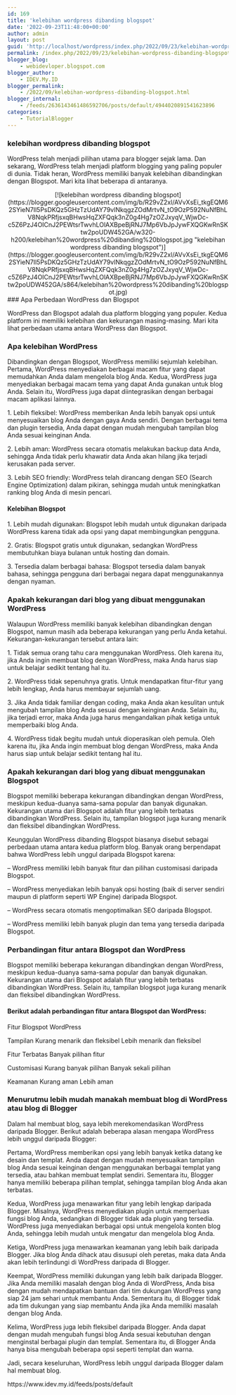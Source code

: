 ```yaml
---
id: 169
title: 'kelebihan wordpress dibanding blogspot'
date: '2022-09-23T11:48:00+00:00'
author: admin
layout: post
guid: 'http://localhost/wordpress/index.php/2022/09/23/kelebihan-wordpress-dibanding-blogspot/'
permalink: /index.php/2022/09/23/kelebihan-wordpress-dibanding-blogspot/
blogger_blog:
    - webidevloper.blogspot.com
blogger_author:
    - IDEV.My.ID
blogger_permalink:
    - /2022/09/kelebihan-wordpress-dibanding-blogspot.html
blogger_internal:
    - /feeds/2636143461486592706/posts/default/4944020891541623896
categories:
    - TutorialBlogger
---
```


### kelebihan wordpress dibanding blogspot

WordPress telah menjadi pilihan utama para blogger sejak lama. Dan sekarang, WordPress telah menjadi platform blogging yang paling populer di dunia. Tidak heran, WordPress memiliki banyak kelebihan dibandingkan dengan Blogspot. Mari kita lihat beberapa di antaranya.

<div style="clear: both; text-align: center;"></div><div style="clear: both; text-align: center;">[![kelebihan wordpress dibanding blogspot](https://blogger.googleusercontent.com/img/b/R29vZ2xl/AVvXsEi_tkgEQM62SYieN7Il5PsDKQz5GHzTzUdAY79vlNkqgzZOdMrtvN_tO9OzP592NuNfBhLV8NqkPRfjsxqBHwsHqZXFQqk3nZ0g4Hg7zOZJxyqV_WjwDc-c5Z6PzJ4OICnJ2PEWtsrTwvhLOlAXBpeBjRNJ7Mp6VbJpJywFXQGKwRnSKtw2poUDW452GA/w320-h200/kelebihan%20wordpress%20dibanding%20blogspot.jpg "kelebihan wordpress dibanding blogspot")](https://blogger.googleusercontent.com/img/b/R29vZ2xl/AVvXsEi_tkgEQM62SYieN7Il5PsDKQz5GHzTzUdAY79vlNkqgzZOdMrtvN_tO9OzP592NuNfBhLV8NqkPRfjsxqBHwsHqZXFQqk3nZ0g4Hg7zOZJxyqV_WjwDc-c5Z6PzJ4OICnJ2PEWtsrTwvhLOlAXBpeBjRNJ7Mp6VbJpJywFXQGKwRnSKtw2poUDW452GA/s864/kelebihan%20wordpress%20dibanding%20blogspot.jpg)</div>### Apa Perbedaan WordPress dan Blogspot

WordPress dan Blogspot adalah dua platform blogging yang populer. Kedua platform ini memiliki kelebihan dan kekurangan masing-masing. Mari kita lihat perbedaan utama antara WordPress dan Blogspot.

### Apa kelebihan WordPress


Dibandingkan dengan Blogspot, WordPress memiliki sejumlah kelebihan. Pertama, WordPress menyediakan berbagai macam fitur yang dapat memudahkan Anda dalam mengelola blog Anda. Kedua, WordPress juga menyediakan berbagai macam tema yang dapat Anda gunakan untuk blog Anda. Selain itu, WordPress juga dapat diintegrasikan dengan berbagai macam aplikasi lainnya.

1\. Lebih fleksibel: WordPress memberikan Anda lebih banyak opsi untuk menyesuaikan blog Anda dengan gaya Anda sendiri. Dengan berbagai tema dan plugin tersedia, Anda dapat dengan mudah mengubah tampilan blog Anda sesuai keinginan Anda.

2\. Lebih aman: WordPress secara otomatis melakukan backup data Anda, sehingga Anda tidak perlu khawatir data Anda akan hilang jika terjadi kerusakan pada server.

3\. Lebih SEO friendly: WordPress telah dirancang dengan SEO (Search Engine Optimization) dalam pikiran, sehingga mudah untuk meningkatkan ranking blog Anda di mesin pencari.

#### Kelebihan Blogspot

1\. Lebih mudah digunakan: Blogspot lebih mudah untuk digunakan daripada WordPress karena tidak ada opsi yang dapat membingungkan pengguna.

2\. Gratis: Blogspot gratis untuk digunakan, sedangkan WordPress membutuhkan biaya bulanan untuk hosting dan domain.

3\. Tersedia dalam berbagai bahasa: Blogspot tersedia dalam banyak bahasa, sehingga pengguna dari berbagai negara dapat menggunakannya dengan nyaman.

### Apakah kekurangan dari blog yang dibuat menggunakan WordPress

Walaupun WordPress memiliki banyak kelebihan dibandingkan dengan Blogspot, namun masih ada beberapa kekurangan yang perlu Anda ketahui. Kekurangan-kekurangan tersebut antara lain:

1\. Tidak semua orang tahu cara menggunakan WordPress. Oleh karena itu, jika Anda ingin membuat blog dengan WordPress, maka Anda harus siap untuk belajar sedikit tentang hal itu.

2\. WordPress tidak sepenuhnya gratis. Untuk mendapatkan fitur-fitur yang lebih lengkap, Anda harus membayar sejumlah uang.

3\. Jika Anda tidak familiar dengan coding, maka Anda akan kesulitan untuk mengubah tampilan blog Anda sesuai dengan keinginan Anda. Selain itu, jika terjadi error, maka Anda juga harus mengandalkan pihak ketiga untuk memperbaiki blog Anda.

4\. WordPress tidak begitu mudah untuk dioperasikan oleh pemula. Oleh karena itu, jika Anda ingin membuat blog dengan WordPress, maka Anda harus siap untuk belajar sedikit tentang hal itu.

### Apakah kekurangan dari blog yang dibuat menggunakan Blogspot

Blogspot memiliki beberapa kekurangan dibandingkan dengan WordPress, meskipun kedua-duanya sama-sama popular dan banyak digunakan. Kekurangan utama dari Blogspot adalah fitur yang lebih terbatas dibandingkan WordPress. Selain itu, tampilan blogspot juga kurang menarik dan fleksibel dibandingkan WordPress.

Keunggulan WordPress dibanding Blogspot biasanya disebut sebagai perbedaan utama antara kedua platform blog. Banyak orang berpendapat bahwa WordPress lebih unggul daripada Blogspot karena:

– WordPress memiliki lebih banyak fitur dan pilihan customisasi daripada Blogspot.

– WordPress menyediakan lebih banyak opsi hosting (baik di server sendiri maupun di platform seperti WP Engine) daripada Blogspot.

– WordPress secara otomatis mengoptimalkan SEO daripada Blogspot.

– WordPress memiliki lebih banyak plugin dan tema yang tersedia daripada Blogspot.

### Perbandingan fitur antara Blogspot dan WordPress

Blogspot memiliki beberapa kekurangan dibandingkan dengan WordPress, meskipun kedua-duanya sama-sama popular dan banyak digunakan. Kekurangan utama dari Blogspot adalah fitur yang lebih terbatas dibandingkan WordPress. Selain itu, tampilan blogspot juga kurang menarik dan fleksibel dibandingkan WordPress.

#### Berikut adalah perbandingan fitur antara Blogspot dan WordPress:

Fitur Blogspot WordPress

Tampilan Kurang menarik dan fleksibel Lebih menarik dan fleksibel

Fitur Terbatas Banyak pilihan fitur

Customisasi Kurang banyak pilihan Banyak sekali pilihan

Keamanan Kurang aman Lebih aman

### Menurutmu lebih mudah manakah membuat blog di WordPress atau blog di Blogger

Dalam hal membuat blog, saya lebih merekomendasikan WordPress daripada Blogger. Berikut adalah beberapa alasan mengapa WordPress lebih unggul daripada Blogger:

Pertama, WordPress memberikan opsi yang lebih banyak ketika datang ke desain dan templat. Anda dapat dengan mudah menyesuaikan tampilan blog Anda sesuai keinginan dengan menggunakan berbagai templat yang tersedia, atau bahkan membuat templat sendiri. Sementara itu, Blogger hanya memiliki beberapa pilihan templat, sehingga tampilan blog Anda akan terbatas.

Kedua, WordPress juga menawarkan fitur yang lebih lengkap daripada Blogger. Misalnya, WordPress menyediakan plugin untuk memperluas fungsi blog Anda, sedangkan di Blogger tidak ada plugin yang tersedia. WordPress juga menyediakan berbagai opsi untuk mengelola konten blog Anda, sehingga lebih mudah untuk mengatur dan mengelola blog Anda.

Ketiga, WordPress juga menawarkan keamanan yang lebih baik daripada Blogger. Jika blog Anda dihack atau disusupi oleh peretas, maka data Anda akan lebih terlindungi di WordPress daripada di Blogger.

Keempat, WordPress memiliki dukungan yang lebih baik daripada Blogger. Jika Anda memiliki masalah dengan blog Anda di WordPress, Anda bisa dengan mudah mendapatkan bantuan dari tim dukungan WordPress yang siap 24 jam sehari untuk membantu Anda. Sementara itu, di Blogger tidak ada tim dukungan yang siap membantu Anda jika Anda memiliki masalah dengan blog Anda.

Kelima, WordPress juga lebih fleksibel daripada Blogger. Anda dapat dengan mudah mengubah fungsi blog Anda sesuai kebutuhan dengan menginstal berbagai plugin dan templat. Sementara itu, di Blogger Anda hanya bisa mengubah beberapa opsi seperti templat dan warna.

Jadi, secara keseluruhan, WordPress lebih unggul daripada Blogger dalam hal membuat blog.

<div>https://www.idev.my.id/feeds/posts/default</div>